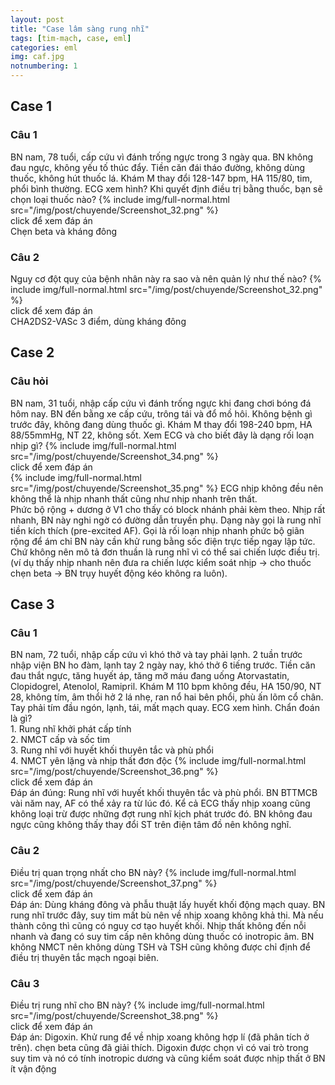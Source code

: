 ```yaml
---
layout: post
title: "Case lâm sàng rung nhĩ"
tags: [tim-mạch, case, eml]
categories: eml
img: caf.jpg
notnumbering: 1
---
```


## Case 1

### Câu 1
<div class="alert alert-dark" role="alert">
  BN nam, 78 tuổi, cấp cứu vì đánh trống ngực trong 3 ngày qua. BN không đau ngực, không yếu tố thúc đẩy. Tiền căn đái tháo đường, không dùng thuốc, không hút thuốc lá. Khám M thay đổi 128-147 bpm, HA 115/80, tim, phổi bình thường. ECG xem hình? Khi quyết định điều trị bằng thuốc, bạn sẽ chọn loại thuốc nào?
  {% include img/full-normal.html src="/img/post/chuyende/Screenshot_32.png" %}
</div>

<div class="tomTat">
<div id="btTomTat" class="collapsed" data-toggle="collapse" href="#ndTomTat">
click để xem đáp án
</div>
<div id="ndTomTat" markdown="1" class="collapse multi-collapse ndTomTat">
Chẹn beta và kháng đông
</div>
</div>

### Câu 2
<div class="alert alert-dark" role="alert">
  Nguy cơ đột quỵ của bệnh nhân này ra sao và nên quản lý như thế nào?
  {% include img/full-normal.html src="/img/post/chuyende/Screenshot_32.png" %}
</div>

<div class="tomTat">
<div id="btTomTat" class="collapsed" data-toggle="collapse" href="#ndTomTat2">
click để xem đáp án
</div>
<div id="ndTomTat2" markdown="1" class="collapse multi-collapse ndTomTat2">
CHA2DS2-VASc 3 điểm, dùng kháng đông	
</div>
</div>

## Case 2

### Câu hỏi
<div class="alert alert-dark" role="alert">
  BN nam, 31 tuổi, nhập cấp cứu vì đánh trống ngực khi đang chơi bóng đá hôm nay. BN đến bằng xe cấp cứu, trông tái và đổ mồ hôi. Không bệnh gì trước đây, không đang dùng thuốc gì. Khám M thay đổi 198-240 bpm, HA 88/55mmHg, NT 22, không sốt. Xem ECG và cho biết đây là dạng rối loạn nhịp gì? 
  {% include img/full-normal.html src="/img/post/chuyende/Screenshot_34.png" %}
</div>

<div class="tomTat">
<div id="btTomTat" class="collapsed" data-toggle="collapse" href="#ndTomTat21">
click để xem đáp án
</div>
<div id="ndTomTat21" markdown="1" class="collapse multi-collapse ndTomTat21">
{% include img/full-normal.html src="/img/post/chuyende/Screenshot_35.png" %}
ECG nhịp không đều nên không thể là nhịp nhanh thất cũng như nhịp nhanh trên thất.<br>Phức bộ rộng + dương ở V1 cho thấy có block nhánh phải kèm theo. Nhịp rất nhanh, BN này nghi ngờ có đường dẫn truyền phụ. Dạng này gọi là rung nhĩ tiền kích thích (pre-excited AF). Gọi là rối loạn nhịp nhanh phức bộ giãn rộng để ám chỉ BN này cần khử rung bằng sốc điện trực tiếp ngay lập tức. Chứ không nên mô tả đơn thuần là rung nhĩ vì có thể sai chiến lược điều trị. (ví dụ thấy nhịp nhanh nên đưa ra chiến lược kiểm soát nhịp -> cho thuốc chẹn beta -> BN trụy huyết động kéo không ra luôn).  
</div>
</div>

## Case 3

### Câu 1
<div class="alert alert-dark" role="alert">
  BN nam, 72 tuổi, nhập cấp cứu vì khó thở và tay phải lạnh. 2 tuần trước nhập viện BN ho đàm, lạnh tay 2 ngày nay, khó thở 6 tiếng trước. Tiền căn đau thắt ngực, tăng huyết áp, tăng mỡ máu đang uống Atorvastatin, Clopidogrel, Atenolol, Ramipril. Khám M 110 bpm không đều, HA 150/90, NT 28, không tím, âm thổi hở 2 lá nhẹ, ran nổ hai bên phổi, phù ấn lõm cổ chân. Tay phải tím đầu ngón, lạnh, tái, mất mạch quay. ECG xem hình. Chẩn đoán là gì?<br>1. Rung nhĩ khởi phát cấp tính<br>2. NMCT cấp và sốc tim<br>3. Rung nhĩ với huyết khối thuyên tắc và phù phổi<br>4. NMCT yên lặng và nhịp thất đơn độc
  {% include img/full-normal.html src="/img/post/chuyende/Screenshot_36.png" %}
</div>

<div class="tomTat">
<div id="btTomTat" class="collapsed" data-toggle="collapse" href="#ndTomTat31">
click để xem đáp án
</div>
<div id="ndTomTat31" markdown="1" class="collapse multi-collapse ndTomTat31">
Đáp án đúng: Rung nhĩ với huyết khối thuyên tắc và phù phổi. BN BTTMCB vài năm nay, AF có thể xảy ra từ lúc đó. Kể cả ECG thấy nhịp xoang cũng không loại trừ được những đợt rung nhĩ kịch phát trước đó. BN không đau ngực cũng không thấy thay đổi ST trên điện tâm đồ nên không nghĩ. 
</div>
</div>

### Câu 2
<div class="alert alert-dark" role="alert">
  Điều trị quan trọng nhất cho BN này?
  {% include img/full-normal.html src="/img/post/chuyende/Screenshot_37.png" %}
</div>

<div class="tomTat">
<div id="btTomTat" class="collapsed" data-toggle="collapse" href="#ndTomTat32">
click để xem đáp án
</div>
<div id="ndTomTat32" markdown="1" class="collapse multi-collapse ndTomTat32">
Đáp án: Dùng kháng đông và phẫu thuật lấy huyết khối động mạch quay. BN rung nhĩ trước đây, suy tim mất bù nên về nhịp xoang không khả thi. Mà nếu thành công thì cũng có nguy cơ tạo huyết khối. Nhịp thất không đến nỗi nhanh và đang có suy tim cấp nên không dùng thuốc có inotropic âm. BN không NMCT nên không dùng TSH và TSH cũng không được chỉ định để điều trị thuyên tắc mạch ngoại biên.	
</div>
</div>

### Câu 3
<div class="alert alert-dark" role="alert">
  Điều trị rung nhĩ cho BN này?
  {% include img/full-normal.html src="/img/post/chuyende/Screenshot_38.png" %}
</div>

<div class="tomTat">
<div id="btTomTat" class="collapsed" data-toggle="collapse" href="#ndTomTat33">
click để xem đáp án
</div>
<div id="ndTomTat33" markdown="1" class="collapse multi-collapse ndTomTat33">
Đáp án: Digoxin. Khử rung để về nhịp xoang không hợp lí (đã phân tích ở trên). chẹn beta cũng đã giải thích. Digoxin được chọn vì có vai trò trong suy tim và nó có tính inotropic dương và cũng kiểm soát được nhịp thất ở BN ít vận động	
</div>
</div>